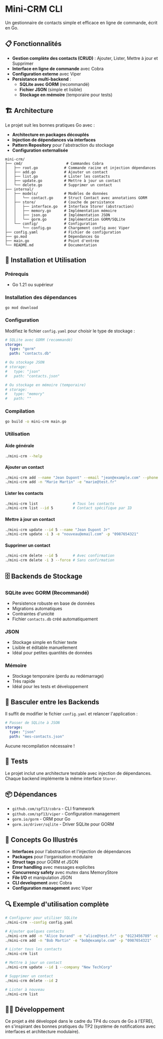 # Mini-CRM CLI

Un gestionnaire de contacts simple et efficace en ligne de commande, écrit en Go.

## 📋 Fonctionnalités

- **Gestion complète des contacts (CRUD)** : Ajouter, Lister, Mettre à jour et Supprimer
- **Interface en ligne de commande** avec Cobra
- **Configuration externe** avec Viper
- **Persistance multi-backend** :
  - **SQLite avec GORM** (recommandé)
  - **Fichier JSON** (simple et lisible)
  - **Stockage en mémoire** (temporaire pour tests)

## 🏗️ Architecture

Le projet suit les bonnes pratiques Go avec :
- **Architecture en packages découplés**
- **Injection de dépendances via interfaces**
- **Pattern Repository** pour l'abstraction du stockage
- **Configuration externalisée**

```
mini-crm/
├── cmd/                    # Commandes Cobra
│   ├── root.go            # Commande racine et injection dépendances  
│   ├── add.go             # Ajouter un contact
│   ├── list.go            # Lister les contacts
│   ├── update.go          # Mettre à jour un contact
│   └── delete.go          # Supprimer un contact
├── internal/
│   ├── models/            # Modèles de données
│   │   └── contact.go     # Struct Contact avec annotations GORM
│   ├── store/             # Couche de persistance
│   │   ├── interface.go   # Interface Storer (abstraction)
│   │   ├── memory.go      # Implémentation mémoire
│   │   ├── json.go        # Implémentation JSON
│   │   └── gorm.go        # Implémentation GORM/SQLite
│   └── config/            # Configuration
│       └── config.go      # Chargement config avec Viper
├── config.yaml            # Fichier de configuration
├── go.mod                 # Dépendances Go
├── main.go                # Point d'entrée
└── README.md              # Documentation
```

## 🚀 Installation et Utilisation

### Prérequis
- Go 1.21 ou supérieur

### Installation des dépendances
```bash
go mod download
```

### Configuration

Modifiez le fichier `config.yaml` pour choisir le type de stockage :

```yaml
# SQLite avec GORM (recommandé)
storage:
  type: "gorm"
  path: "contacts.db"

# Ou stockage JSON
# storage:
#   type: "json"  
#   path: "contacts.json"

# Ou stockage en mémoire (temporaire)
# storage:
#   type: "memory"
#   path: ""
```

### Compilation
```bash
go build -o mini-crm main.go
```

### Utilisation

#### Aide générale
```bash
./mini-crm --help
```

#### Ajouter un contact
```bash
./mini-crm add --name "Jean Dupont" --email "jean@example.com" --phone "0123456789" --company "ACME Corp"
./mini-crm add -n "Marie Martin" -e "marie@test.fr"
```

#### Lister les contacts
```bash
./mini-crm list                # Tous les contacts
./mini-crm list --id 5         # Contact spécifique par ID
```

#### Mettre à jour un contact
```bash
./mini-crm update --id 5 --name "Jean Dupont Jr"
./mini-crm update -i 3 -e "nouveau@email.com" -p "0987654321"
```

#### Supprimer un contact
```bash
./mini-crm delete --id 5       # Avec confirmation
./mini-crm delete -i 3 --force # Sans confirmation
```

## 🗄️ Backends de Stockage

### SQLite avec GORM (Recommandé)
- Persistence robuste en base de données
- Migrations automatiques
- Contraintes d'unicité
- Fichier `contacts.db` créé automatiquement

### JSON
- Stockage simple en fichier texte
- Lisible et éditable manuellement
- Idéal pour petites quantités de données

### Mémoire
- Stockage temporaire (perdu au redémarrage)
- Très rapide
- Idéal pour les tests et développement

## 🔧 Basculer entre les Backends

Il suffit de modifier le fichier `config.yaml` et relancer l'application :

```yaml
# Passer de SQLite à JSON
storage:
  type: "json"
  path: "mes-contacts.json"
```

Aucune recompilation nécessaire !

## 🧪 Tests

Le projet inclut une architecture testable avec injection de dépendances. Chaque backend implémente la même interface `Storer`.

## 📦 Dépendances

- `github.com/spf13/cobra` - CLI framework
- `github.com/spf13/viper` - Configuration management
- `gorm.io/gorm` - ORM pour Go
- `gorm.io/driver/sqlite` - Driver SQLite pour GORM

## 🎯 Concepts Go Illustrés

- **Interfaces** pour l'abstraction et l'injection de dépendances
- **Packages** pour l'organisation modulaire  
- **Struct tags** pour GORM et JSON
- **Error handling** avec messages explicites
- **Concurrency safety** avec mutex dans MemoryStore
- **File I/O** et manipulation JSON
- **CLI development** avec Cobra
- **Configuration management** avec Viper

## 🔍 Exemple d'utilisation complète

```bash
# Configurer pour utiliser SQLite
./mini-crm --config config.yaml

# Ajouter quelques contacts
./mini-crm add -n "Alice Durand" -e "alice@test.fr" -p "0123456789" -c "TechCorp"
./mini-crm add -n "Bob Martin" -e "bob@example.com" -p "0987654321"

# Lister tous les contacts
./mini-crm list

# Mettre à jour un contact
./mini-crm update --id 1 --company "New TechCorp"

# Supprimer un contact  
./mini-crm delete --id 2

# Lister à nouveau
./mini-crm list
```

## 👨‍💻 Développement

Ce projet a été développé dans le cadre du TP4 du cours de Go à l'EFREI, en s'inspirant des bonnes pratiques du TP2 (système de notifications avec interfaces et architecture modulaire).